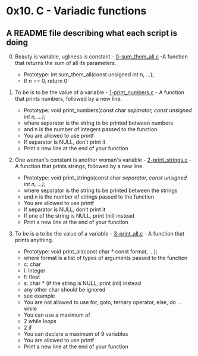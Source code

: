 # 0x10. C - Variadic functions

## A README file describing what each script is doing

0. Beauty is variable, ugliness is constant - [0-sum_them_all.c](./0-sum_them_all.c) -A function that returns the sum of all its parameters.
	* Prototype: int sum_them_all(const unsigned int n, ...);
	* If n == 0, return 0

1. To be is to be the value of a variable - [1-print_numbers.c](./1-print_numbers.c) - A function that prints numbers, followed by a new line.
	* Prototype: void print_numbers(const char *separator, const unsigned int n, ...)*;
	* where separator is the string to be printed between numbers
	* and n is the number of integers passed to the function
	* You are allowed to use printf
	* If separator is NULL, don’t print it
	* Print a new line at the end of your function

2. One woman's constant is another woman's variable - [2-print_strings.c](./2-print_strings.c) - A function that prints strings, followed by a new line.
	* Prototype: void print_strings(const char *separator, const unsigned int n, ...)*;
	* where separator is the string to be printed between the strings
	* and n is the number of strings passed to the function
	* You are allowed to use printf
	* If separator is NULL, don’t print it
	* If one of the string is NULL, print (nil) instead
	* Print a new line at the end of your function

3. To be is a to be the value of a variable - [3-print_all.c](./3-print_all.c) - A function that prints anything.
	* Prototype: void print_all(const char * const format, ...);
	* where format is a list of types of arguments passed to the function
	* c: char
	* i: integer
	* f: float
	* s: char * (if the string is NULL, print (nil) instead
	* any other char should be ignored
	* see example
	* You are not allowed to use for, goto, ternary operator, else, do ... while
	* You can use a maximum of
	* 2 while loops
	* 2 if
	* You can declare a maximum of 9 variables
	* You are allowed to use printf
	* Print a new line at the end of your function

